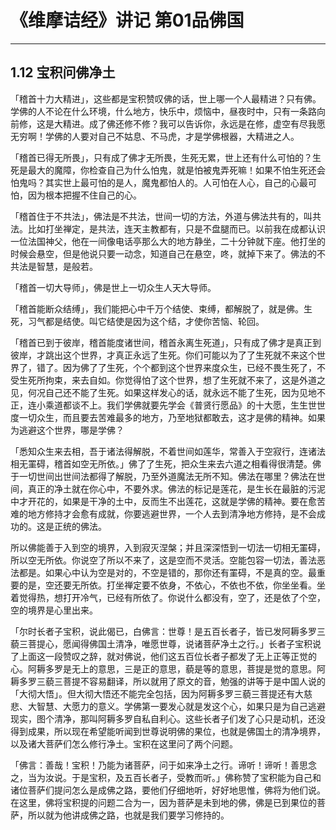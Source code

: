 # 《维摩诘经》讲记 第01品佛国

------

## 1.12 宝积问佛净土

「稽首十力大精进」，这些都是宝积赞叹佛的话，世上哪一个人最精进？只有佛。学佛的人不论在什么环境，什么地方，快乐中，烦恼中，昼夜时中，只有一条路向前修，这是大精进。成了佛还修不修？我可以告诉你，永远是在修，虚空有尽我愿无穷啊！学佛的人要对自己不姑息、不马虎，才是学佛根器，大精进之人。

「稽首已得无所畏」，只有成了佛才无所畏，生死无累，世上还有什么可怕的？生死是最大的魔障，你检查自己为什么怕鬼，就是怕被鬼弄死嘛！如果不怕生死还会怕鬼吗？其实世上最可怕的是人，魔鬼都怕人的。人可怕在人心，自己的心最可怕，因为根本把握不住自己的心。

「稽首住于不共法」，佛法是不共法，世间一切的方法，外道与佛法共有的，叫共法。比如打坐禅定，是共法，连天主教都有，只是不盘腿而已。以前我在成都认识一位法国神父，他在一间像电话亭那么大的地方静坐，二十分钟就下座。他打坐的时候会悬空，但是他说只要一动念，知道自己在悬空，咚，就掉下来了。佛法的不共法是智慧，是般若。

「稽首一切大导师」，佛是世上一切众生人天大导师。

「稽首能断众结缚」，我们能把心中千万个结使、束缚，都解脱了，就是佛。生死，习气都是结使。叫它结使是因为这个结，才使你苦恼、轮回。

「稽首已到于彼岸，稽首能度诸世间，稽首永离生死道」，只有成了佛才是真正到彼岸，才跳出这个世界，才真正永远了生死。你们可能以为了了生死就不来这个世界了，错了。因为佛了了生死，个个都到这个世界来度众生，已经不畏生死了，不受生死所拘束，来去自如。你觉得怕了这个世界，想了生死就不来了，这是外道之见，何况自己还不能了生死。如果这样发心的话，就永远不能了生死，因为见地不正，连小乘道都谈不上。我们学佛就要先学会《普贤行愿品》的十大愿，生生世世度一切众生，而且要去苦难最多的地方，乃至地狱都敢去，这才是佛的精神。如果为逃避这个世界，哪是学佛？

「悉知众生来去相，吾于诸法得解脱，不着世间如莲华，常善入于空寂行，连诸法相无罣碍，稽首如空无所依。」佛了了生死，把众生来去六道之相看得很清楚。佛于一切世间出世间法都得了解脱，乃至外道魔法无所不知。佛法在哪里？佛法在世间，真正的净土就在你心中，不要外求。佛法的标记是莲花，是生长在最脏的污泥中才开花的，如果是干净的土中，反而生不出莲花，这就是学佛的精神。要在愈苦难的地方修持才会愈有成就，你要逃避世界，一个人去到清净地方修持，是不会成功的。这是正统的佛法。

所以佛能善于入到空的境界，入到寂灭涅槃；并且深深悟到一切法一切相无罣碍，所以空无所依。你说空了所以不来了，这是空而不灵活。空能包容一切法，善法恶法都是。如果心中认为空是对的，不空是错的，那你还有罣碍，不是真的空。最重要的是，空还要无所依。打坐禅定要不依身，不依心，不依也不依，你坐坐看。坐着觉得热，想打开冷气，已经有所依了。你说什么都没有，空了，还是依了个空，空的境界是心里出来。

「尔时长者子宝积，说此偈已，白佛言：世尊！是五百长者子，皆已发阿耨多罗三藐三菩提心，愿闻得佛国土清净，唯愿世尊，说诸菩萨净土之行。」长者子宝积说了上面这一段赞叹之辞，就对佛说，他们这五百位长者子都发了无上正等正觉的心。阿耨多罗是无上的意思，三是正的意思，藐是等的意思，菩提是觉的意思。阿耨多罗三藐三菩提不容易翻译，所以就用了原文的音，勉强的讲等于是中国人说的「大彻大悟」。但大彻大悟还不能完全包括，因为阿耨多罗三藐三菩提还有大慈悲、大智慧、大愿力的意义。学佛第一要发心就是发这个心，如果只是为自己逃避现实，图个清净，那叫阿耨多罗自私自利心。这些长者子们发了心只是动机，还没得到成果，所以现在希望能听闻到世尊说明佛的果位，也就是佛国土的清净境界，以及诸大菩萨们怎么修行净土。宝积在这里问了两个问题。

「佛言：善哉！宝积！乃能为诸菩萨，问于如来净土之行。谛听！谛听！善思念之，当为汝说。于是宝积，及五百长者子，受教而听。」佛称赞了宝积能为自己和诸位菩萨们提问怎么是成佛之路，要他们仔细地听，好好地思惟，佛将为他们说。在这里，佛将宝积提的问题二合为一，因为菩萨是未到地的佛，佛是已到果位的菩萨，所以就为他讲成佛之路，也就是我们要学习修持的。

